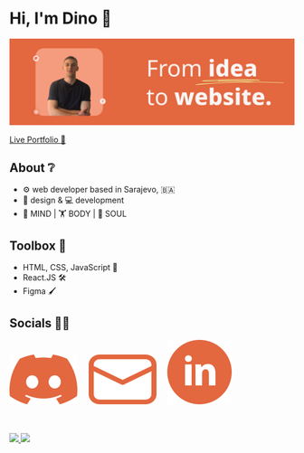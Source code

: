 <h1>Hi, I'm Dino 🦕</h1>

<img src="https://raw.githubusercontent.com/gazibarad/gazibarad/main/Banner.png"/>

<a target="_blank" href="https://gazibarad.pages.dev/">Live Portfolio 🔗<a/>

<h2>About ❔</h2>

- ⚙️ web developer based in Sarajevo, :bosnia_herzegovina:
- 🎨 design  & 💻 development 
- 🧠 MIND  | 🏋️ BODY  | 🧞 SOUL

<h2>Toolbox 🧰</h2>

- HTML, CSS, JavaScript 🔨
- React.JS 🛠️
- Figma 🖌️

<h2>Socials 🙋‍♂️</h2>

<a target="_blank" href="https://discord.com/users/367771422577131521"><img src="https://raw.githubusercontent.com/gazibarad/gazibarad/eed018d9da3242b0710c9af564b7414b16c565eb/disc.svg"></a>
&nbsp;&nbsp;&nbsp;&nbsp;<a target="_blank" href="mailto:gazibaradino@outlook.com"><img src="https://raw.githubusercontent.com/gazibarad/gazibarad/eed018d9da3242b0710c9af564b7414b16c565eb/email.svg"></a>
&nbsp;&nbsp;&nbsp;&nbsp;<a target="_blank" href="https://www.linkedin.com/in/dino-gazibara"><img src="https://raw.githubusercontent.com/gazibarad/gazibarad/eed018d9da3242b0710c9af564b7414b16c565eb/linked.svg"></a>


<br>
<br>


<a href="https://github.com/gazibarad">
  <img height="180em" src="https://github-readme-stats.vercel.app/api?username=gazibarad&theme=buefy&show_icons=true" />
  <img height="180em" src="https://github-readme-stats.vercel.app/api/top-langs/?username=gazibarad&theme=buefy&layout=compact" />
</a>

